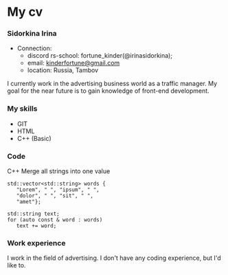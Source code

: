 # My cv

### Sidorkina Irina

* Connection: 
  * discord rs-school: fortune_kinder(@irinasidorkina); 
  * email: kinderfortune@gmail.com
  * location: Russia, Tambov

I currently work in the advertising business world as a traffic manager. My goal for the near future is to gain knowledge of front-end development.

### My skills
* GIT
* HTML
* C++ (Basic)
### Code

С++
Merge all strings into one value
```
std::vector<std::string> words {
   "Lorem", " ", "ipsum", " ",
   "dolor", " ", "sit", " ",
   "amet"};
 
std::string text;
for (auto const & word : words)
   text += word;
```
### Work experience

I work in the field of advertising. I don't have any coding experience, but I'd like to.